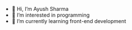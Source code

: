 - 👋 Hi, I’m Ayush Sharma 
- 👀 I’m interested in programming 
- 🌱 I’m currently learning front-end development 

<!---
ayushxy/ayushxy is a ✨ special ✨ repository because its `README.md` (this file) appears on your GitHub profile.
You can click the Preview link to take a look at your changes.
--->
